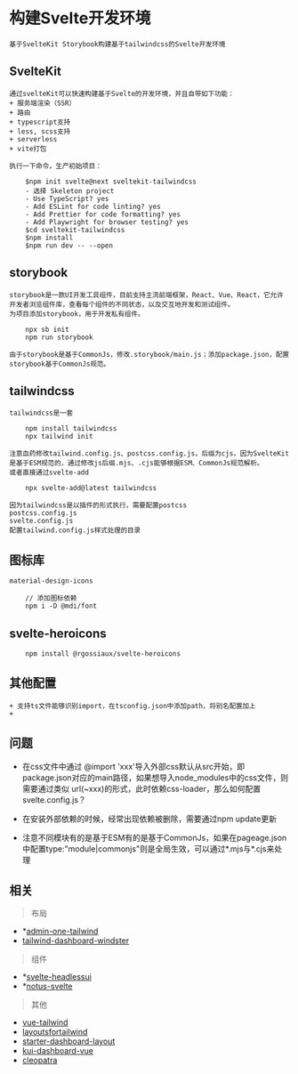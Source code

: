 # 构建Svelte开发环境

	基于SvelteKit Storybook构建基于tailwindcss的Svelte开发环境

## SvelteKit

	通过svelteKit可以快速构建基于Svelte的开发环境，并且自带如下功能：
	+ 服务端渲染（SSR）
	+ 路由
	+ typescript支持
	+ less, scss支持
	+ serverless
	+ vite打包

	执行一下命令，生产初始项目：	
```
	$npm init svelte@next sveltekit-tailwindcss
	- 选择 Skeleton project
	- Use TypeScript? yes
	- Add ESLint for code linting? yes
	- Add Prettier for code formatting? yes
	- Add Playwright for browser testing? yes
	$cd sveltekit-tailwindcss
	$npm install
	$npm run dev -- --open
```


## storybook

	storybook是一款UI开发工具组件，目前支持主流前端框架，React、Vue、React，它允许开发者浏览组件库，查看每个组件的不同状态，以及交互地开发和测试组件。
	为项目添加storybook，用于开发私有组件。
	
```
	npx sb init
	npm run storybook
```
	由于storybook是基于CommonJs，修改.storybook/main.js；添加package.json，配置storybook基于CommonJs规范。
	
	
## tailwindcss

	tailwindcss是一套

```
	npm install tailwindcss
	npx tailwind init
```
	注意血药修改tailwind.config.js、postcss.config.js，后缀为cjs，因为SvelteKit是基于ESM规范的，通过修改js后缀.mjs、.cjs能够根据ESM、CommonJs规范解析。
	或者直接通过svelte-add
```
	npx svelte-add@latest tailwindcss
```

	因为tailwindcss是以插件的形式执行，需要配置postcss
	postcss.config.js
	svelte.config.js
	配置tailwind.config.js样式处理的目录

## 图标库

	material-design-icons
```
	// 添加图标依赖
	npm i -D @mdi/font
```

## svelte-heroicons

```
	npm install @rgossiaux/svelte-heroicons
```

## 其他配置

	+ 支持ts文件能够识别import，在tsconfig.json中添加path，将别名配置加上
	+ 


## 问题

   - 在css文件中通过 @import 'xxx'导入外部css默认从src开始，即package.json对应的main路径，如果想导入node_modules中的css文件，则需要通过类似 url(~xxx)的形式，此时依赖css-loader，那么如何配置svelte.config.js？
  
   - 在安装外部依赖的时候，经常出现依赖被删除，需要通过npm update更新
  
   - 注意不同模块有的是基于ESM有的是基于CommonJs，如果在pageage.json中配置type:"module|commonjs"则是全局生效，可以通过*.mjs与*.cjs来处理
  



## 相关

> 布局 
   + *[admin-one-tailwind](https://github.com/justboil/admin-one-tailwind)
   + [tailwind-dashboard-windster](https://github.com/themesberg/tailwind-dashboard-windster)
> 组件
   + *[svelte-headlessui](https://github.com/rgossiaux/svelte-headlessui)
   + *[notus-svelte](https://www.creative-tim.com/learning-lab/tailwind/svelte/overview/notus)
> 其他
   + [vue-tailwind](https://www.vue-tailwind.com/)
   + [layoutsfortailwind](https://layoutsfortailwind.lalokalabs.dev/)
   + [starter-dashboard-layout](https://github.com/Kamona-WD/starter-dashboard-layout)
   + [kui-dashboard-vue](https://github.com/kamona-ui/kui-dashboard-vue)
   + [cleopatra](https://github.com/moesaid/cleopatra)